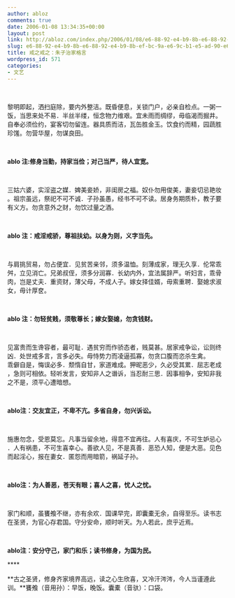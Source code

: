 ```yaml
---
author: abloz
comments: true
date: 2006-01-08 13:34:35+00:00
layout: post
link: http://abloz.com/index.php/2006/01/08/e6-88-92-e4-b9-8b-e6-88-92-e4-b9-8b-ef-bc-9a-e6-9c-b1-e5-ad-90-e6-b2-bb-e5-ae-b6-e6-a0-bc-e8-a8-80/
slug: e6-88-92-e4-b9-8b-e6-88-92-e4-b9-8b-ef-bc-9a-e6-9c-b1-e5-ad-90-e6-b2-bb-e5-ae-b6-e6-a0-bc-e8-a8-80
title: 戒之戒之：朱子治家格言
wordpress_id: 571
categories:
- 文艺
---
```


 




黎明即起，洒扫庭除，要内外整洁。既昏便息，关锁门户，必亲自检点。一粥一  
饭，当思来处不易．半丝半缕，恒念物力维艰。宜未雨而绸缪，毋临渴而掘井。  
自奉必须俭约，宴客切勿留连。器具质而洁，瓦缶胜金玉。饮食约而精，园蔬胜  
珍馐。勿营华屋，勿谋良田。




 




**ablo 注:修身当勤，持家当俭；对己当严，待人宜宽。**




 




三姑六婆，实淫盗之媒．婢美妾娇，非闺房之福。奴仆勿用俊美，妻妾切忌艳妆  
。祖宗虽远，祭祀不可不诚．子孙虽愚，经书不可不读。居身务期质朴，教子要  
有义方。勿贪意外之财，勿饮过量之酒。




 




**ablo 注：戒淫戒骄，尊祖扶幼。以身为则，义字当先。**




 




与肩挑贸易，勿占便宜．见贫苦亲邻，须多温恤。刻薄成家，理无久享．伦常乖  
舛，立见消亡。兄弟叔侄，须多分润寡．长幼内外，宜法属辞严。听妇言，乖骨  
肉，岂是丈夫．重资财，薄父母，不成人子。嫁女择佳婿，毋索重聘．娶媳求淑  
女，毋计厚奁。




 




**ablo 注：勿轻贫贱，须敬尊长；嫁女娶媳，勿贪钱财。**




 




见富贵而生谗容者，最可耻．遇贫穷而作骄态者，贱莫甚。居家戒争讼，讼则终  
凶．处世戒多言，言多必失。毋恃势力而凌逼孤寡，勿贪口腹而恣杀生禽。  
乖僻自是，悔误必多．颓惰自甘，家道难成。狎昵恶少，久必受其累．屈志老成  
，急则可相依。轻听发言，安知非人之谮诉，当忍耐三思．因事相争，安知非我  
之不是，须平心遭暗想。




 




**ablo注：交友宜正，不卑不亢。多省自身，勿兴诉讼。**




 




施惠勿念，受恩莫忘。凡事当留余地，得意不宜再往。人有喜庆，不可生妒忌心  
．人有祸患，不可生喜幸心。善欲人见，不是真善．恶恐人知，便是大恶。见色  
而起淫心，报在妻女．匿怨而用暗箭，祸延子孙。




 




**ablo注：为人善恶，苍天有眼；喜人之喜，忧人之忧。**




 




家门和顺，虽饔飧不继，亦有余欢．国课早完，即囊橐无余，自得至乐。读书志  
在圣贤，为官心存君国。守分安命，顺时听天。为人若此，庶乎近焉。




 




**ablo注：安分守己，家门和乐；读书修身，为国为民。**




**** 




**古之圣贤，修身齐家境界高远，读之心生欣喜，又冷汗涔涔，今人当谨遵此训。**饔飧（音用孙）：早饭，晚饭。囊橐（音驮）：口袋。




 
